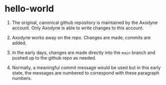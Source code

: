 # hello-world

1. The original, canonical github repository is maintained by the Axodyne account. Only Axodyne is able to write changes to this account.

2. Axodyne works away on the repo. Changes are made, commits are added.

3. In the early days, changes are made directly into the ```main``` branch and pushed up to the github repo as needed.

4. Normally, a meaningful commit message would be used but in this early state, the messages are numbered to correspond with these paragraph numbers.
